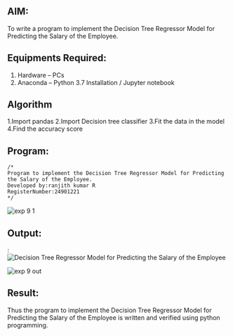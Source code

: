 
## AIM:
To write a program to implement the Decision Tree Regressor Model for Predicting the Salary of the Employee.

## Equipments Required:
1. Hardware – PCs
2. Anaconda – Python 3.7 Installation / Jupyter notebook

## Algorithm
1.Import pandas
2.Import Decision tree classifier
3.Fit the data in the model 4.Find the accuracy score

## Program:
```
/*
Program to implement the Decision Tree Regressor Model for Predicting the Salary of the Employee.
Developed by:ranjith kumar R
RegisterNumber:24901221  
*/
```
![exp 9 1](https://github.com/user-attachments/assets/6ad4fd4b-b652-4e97-af03-1295bbae5cb7)

## Output:
:
![Decision Tree Regressor Model for Predicting the Salary of the Employee](sam.png)

![exp 9 out](https://github.com/user-attachments/assets/6fbfd95c-fdb4-4317-be01-22af89317c54)

## Result:
Thus the program to implement the Decision Tree Regressor Model for Predicting the Salary of the Employee is written and verified using python programming.
